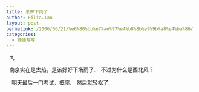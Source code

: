 ```yaml
---
title: 总算下雨了
author: Filia.Tao
layout: post
permalink: /2006/06/21/%e6%80%bb%e7%ae%97%e4%b8%8b%e9%9b%a8%e4%ba%86/
categories:
  - 随便写写
---
```

&nbsp; rt,

&nbsp; 南京实在是太热，是该好好下场雨了.　不过为什么是西北风？

　明天最后一门考试，概率.　然后就轻松了.  
&nbsp;
